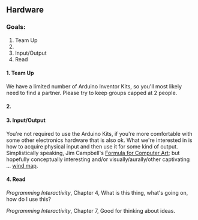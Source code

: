 ## Hardware

### Goals:

1. Team Up
2. 
3. Input/Output
4. Read


#### 1. Team Up
We have a limited number of Arduino Inventor Kits, so you'll most likely need to find a partner. Please try to keep groups capped at 2 people. 


#### 2. 

#### 3. Input/Output
You're not required to use the Arduino Kits, if you're more comfortable with some other electronics hardware that is also ok. What we're interested in is how to acquire physical input and then use it for some kind of output. Simplistically speaking, Jim Campbell's [Formula for Computer Art](http://www.jimcampbell.tv/portfolio/miscellaneous_references/); but hopefully conceptually interesting and/or visually/aurally/other captivating ... [wind map](http://hint.fm/wind/).



#### 4. Read
_Programming Interactivity_, Chapter 4, What is this thing, what's going on, how do I use this?

_Programming Interactivity_, Chapter 7, Good for thinking about ideas.

